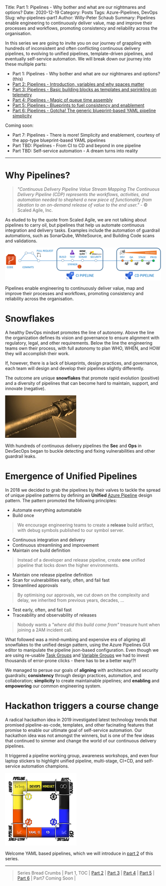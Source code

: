 Title: Part 1: Pipelines - Why bother and what are our nightmares and options?
Date: 2020-12-19
Category: Posts
Tags: Azure-Pipelines, DevOps 
Slug: why-pipelines-part1
Author: Willy-Peter Schaub
Summary: Pipelines enable engineering to continuously deliver value, map and improve their processes and workflows, promoting consistency and reliability across the organisation.

In this series we are going to invite you on our journey of grappling with hundreds of inconsistent and often conflicting continuous delivery pipelines, to evolving to unified pipelines, template-driven pipelines, and eventually self-service automation. We will break down our journey into these multiple parts:

- Part 1: Pipelines - Why bother and what are our nightmares and options? (this)
- [Part 2: Pipelines - Introduction, variables and why spaces matter](/yaml-pipelines-part2.html)
- [Part 3: Pipelines - Basic building blocks as templates and sprinkling on telemetry](/yaml-pipelines-part3.html)
- [Part 4: Pipelines - Magic of queue time assembly](/yaml-pipelines-part4.html)
- [Part 5: Pipelines - Blueprints to fuel consistency and enablement](/yaml-pipelines-part5.html)
- [Part 6: Pipelines - Gotcha! The generic blueprint-based YAML pipeline simplicity](/yaml-pipelines-part6.html)

Coming soon:

- Part 7: Pipelines - There is more! Simplicity and enablement, courtesy of the app-type blueprint-based YAML pipelines
- Part TBD: Pipelines - From CI to CD and beyond in one pipeline
- Part TBD: Self-service automation - A dream turns into reality

---

# Why Pipelines?

> *"Continuous Delivery Pipeline Value Stream Mapping The Continuous Delivery Pipeline (CDP) represents the workflows, activities, and automation needed to shepherd a new piece of functionality from ideation to an on-demand release of value to the end user."* - © Scaled Agile, Inc.

As eluded to by the quote from Scaled Agile, we are not talking about pipelines to carry oil, but pipelines that help us automate continuous integration and delivery tasks. Examples include the automation of guardrail automations, such as SonarQube, WhiteSource, and Building Code scans and validations.

![CICD Pipeline](/images/moving-hundreds-of-pipeline-snowflakes-part1-1.png)

Pipelines enable engineering to continuously deliver value, map and improve their processes and workflows, promoting consistency and reliability across the organisation.

# Snowflakes

A healthy DevOps mindset promotes the line of autonomy. Above the line the organization defines its vision and governance to ensure alignment with regulatory, legal, and other requirements. Below the line the engineering teams own their process, with full autonomy to plan WHO, WHEN, and HOW they will accomplish their work.

If, however, there is a lack of blueprints, design practices, and governance, each team will design and develop their pipelines slightly differently. 

The outcome are unique **snowflakes** that promote rapid evolution (positive) and a diversity of pipelines that can become hard to maintain, support, and innovate (negative).

![CICD Pipeline](/images/moving-hundreds-of-pipeline-snowflakes-part1-2.jpg)

With hundreds of continuous delivery pipelines the **Sec** and **Ops** in DevSecOps began to buckle detecting and fixing vulnerabilities and other guardrail leaks.

# Emergence of Unified Pipelines

In 2018 we decided to grab the pipelines by their valves to tackle the spread of unique pipeline patterns by defining an **Unified** [Azure Pipeline](https://docs.microsoft.com/en-us/azure/devops/pipelines/get-started/what-is-azure-pipelines?view=azure-devops#:~:text=%20Does%20Azure%20Pipelines%20work%20with%20my%20language,code%20to%20multiple%20targets.%20Targets%20include...%20More%20) design pattern. The pattern promoted the following principles:

- Automate everything automatable
- Build once

> We encourage engineering teams to create a **release** build artifact, with debug symbols published to our symbol server.

- Continuous integration and delivery
- Continuous streamlining and improvement
- Maintain one build definition

> Instead of a developer and release pipeline, create **one** unified pipeline that locks down the higher environments.

- Maintain one release pipeline definition
- Scan for vulnerabilities early, often, and fail fast
- Streamlined approvals

> By optimising our approvals, we cut down on the complexity and delay, we inherited from previous years, decades, ... 

- Test early, often, and fail fast
- Traceability and observability of releases

> Nobody wants a *"where did this build come from"* treasure hunt when joining a 2AM incident call.

What followed was a mind-numbing and expensive era of aligning all snowflakes to the unified design pattern, using the Azure Pipelines GUI editor to manipulate the pipeline json-based configuration. Even though we are using re-usable [Task Groups](https://docs.microsoft.com/en-us/azure/devops/pipelines/library/task-groups?view=azure-devops#:~:text=In%20Azure%20Pipelines%2C%20you%20can%20version%20your%20own,is%20appended%20to%20the%20task%20group%20version%20number.) and [Variable Groups](https://docs.microsoft.com/en-us/azure/devops/pipelines/library/variable-groups?view=azure-devops&tabs=yaml) we had to invest thousands of error-prone clicks - there has to be a better way!?!

We managed to persue our goals of **aligning** with architecture and security guardrails; **consistency** through design practices, automation, and collaboration; **simplicity** to create maintainable pipelines; and **enabling** and **empowering** our common engineering system.

# Hackathon triggers a course change

A radical hackathon idea in 2019 investigated latest technology trends that promised pipeline-as-code, templates, and other facinating features that promise to enable our ultimate goal of self-service automation. Our hackathon idea was not amongst the winners, but is one of the few ideas that continued to simmer and change the world of our continuous delivery pipelines.

It triggered a pipeline working group, awareness workshops, and even four laptop stickers to highlight unified pipeline, multi-stage, CI+CD, and self-service automation champions.

![CICD Pipeline](/images/moving-hundreds-of-pipeline-snowflakes-part1-3.png)

Welcome YAML based pipelines, which we will introduce in [part 2](yaml-pipelines-part2.html) of this series.

---

> Series Bread Crumbs | Part 1, TOC | [Part 2](/yaml-pipelines-part2.html) | [Part 3](/yaml-pipelines-part3.html) | [Part 4](/yaml-pipelines-part4.html) | [Part 5](/yaml-pipelines-part5.html) | [Part 6](/yaml-pipelines-part6.html) | Part7 Coming Soon |

